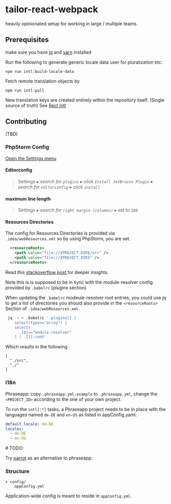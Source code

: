 # tailor-react-webpack

heavily opinionated setup for working in large / multiple teams.

## Prerequisites

make sure you have [jq](https://stedolan.github.io/jq) and [yarn](https://yarnpkg.com/) installed

Run the following to generate generic locale data user for pluralization etc:

```
npm run intl:build-locale-data
```

Fetch remote translation objects by

```
npm run intl:pull
```

New translation keys are created entirely within the repository itself. (Single source of truth)
See [Rect Intl](https://github.com/yahoo/react-intl)


## Contributing

(TBD)

### PhpStorm Config

[Open the Settings menu
](https://www.jetbrains.com/help/phpstorm/2016.3/accessing-settings.html#d949337e30)

#### Editorconfig

> Settings ▸ *search for `plugins`* ▸ *click `Install JetBrains Plugin`* ▸ *search for
> `editorconfig`* ▸ *click `install`*

#### maximum line length

> Settings ▸ *search for `right margin (columns)`* ▸ set to `100`

#### Resources Directories

The config for Resources Directories is provided via `.idea/webResources.xml` so by using PhpStorm,
you are set.

```xml
  <resourceRoots>
    <path value="file://$PROJECT_DIR$/src" />
    <path value="file://$PROJECT_DIR$" />
  </resourceRoots>
```
Read this [stackoverflow post
](http://stackoverflow.com/questions/34943631/path-aliases-for-imports-in-webstorm#37135031)
for deeper insights. 

Note this is is supposed to be in sync with the module-resolver config provided by `.babelrc`
(plugins section)

When updating the `.babelrc` modeule-resolver root entries, you could use jq to get a list of
directories you should also provide in the `<resourceRoots>` Section of `.idea/webResources.xml`.

```bash
 jq -r < .babelrc '.plugins[] |
    select(type=="array") |
    select(
      .[0]=="module-resolver"
    ) | .[1].root' 
```

Which results in the following 

```
[
  "./src",
  "./"
]
```

### i18n

Phraseapp: copy `.phraseapp.yml.example` to `.phraseapp.yml`, change the `<PROJECT_ID>` according to
the one of your own project.

To run the `intl[:*]` tasks, a Phraseapp project needs to be in place with the languages named
`de-DE` and `en-US` as listed in appConfig.yaml:

```yaml
default_locale: de-DE
locales:
  - de-DE
  - en-US
```

\# TODO:

Try [parrot](https://anthonynsimon.gitbooks.io/parrot)
as an alternative to phraseapp.

### Structure

    ▾ config/
        appConfig.yml

Application-wide config is meant to reside in `appConfig.yml`.
